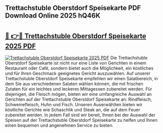 ## Trettachstuble Oberstdorf Speisekarte PDF Download Online 2025 hQ46K

# <h2><a href="http://gc9yn9.nevu.top/?p=Trettachstuble+Oberstdorf+Speisekarte">🔗 👉🔴 Trettachstuble Oberstdorf Speisekarte 2025 PDF</a></h2>

[![Trettachstuble Oberstdorf Speisekarte 2025 PDF](https://i.imgur.com/dBaPXMq.png)](http://gc9yn9.nevu.top/?p=Trettachstuble+Oberstdorf+Speisekarte)
Die Trettachstuble Oberstdorf Speisekarte ist nicht nur eine Liste von Gerichten in einem Restaurant oder Café, sondern bietet auch die Möglichkeit, ein köstliches und für Ihren Geschmack geeignetes Gericht auszuwählen. Auf unserer Trettachstuble Oberstdorf Speisekarte empfehlen wir einen Salatbereich, in dem Sie aus verschiedenen Salaten wählen können, die mit frischen Zutaten für ein leichtes und leckeres Mittagessen zubereitet werden. Für diejenigen, die Fleisch mögen, bieten wir eine umfangreiche Auswahl an Gerichten auf der Trettachstuble Oberstdorf Speisekarte an: Rindfleisch, Schweinefleisch, Huhn und Fisch. Unseren Auserwählten bieten wir köstliche Gerichte wie Schaschlik und Steak an, die auf dem Feuer zubereitet werden. In jedem Fall sind wir bereit, Ihnen bei der Auswahl der Speisen auf der Trettachstuble Oberstdorf Speisekarte zu helfen und Ihnen einen bequemen und angenehmen Service zu bieten.

